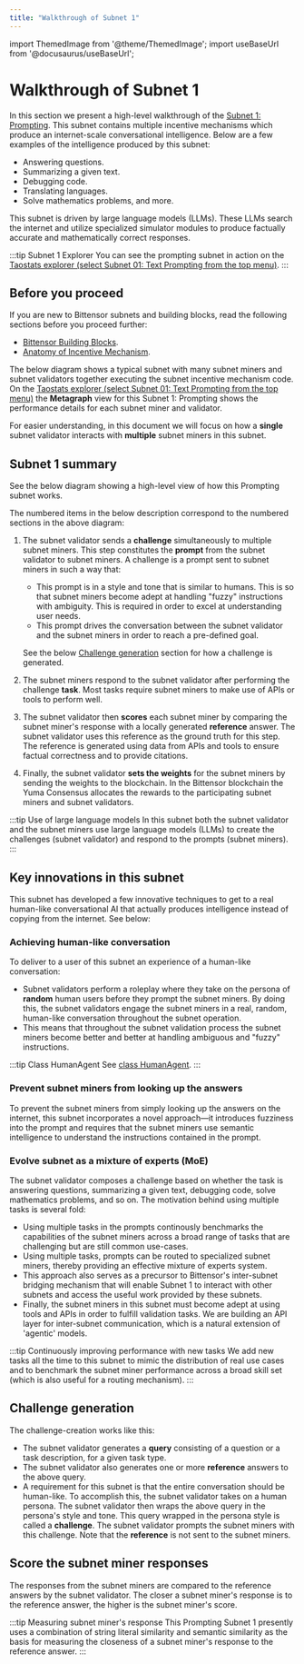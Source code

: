 ```yaml
---
title: "Walkthrough of Subnet 1"
---
```


import ThemedImage from '@theme/ThemedImage';
import useBaseUrl from '@docusaurus/useBaseUrl';

# Walkthrough of Subnet 1

In this section we present a high-level walkthrough of the [Subnet 1: Prompting](https://github.com/opentensor/prompting/tree/main). This subnet contains multiple incentive mechanisms which produce an internet-scale conversational intelligence. Below are a few examples of the intelligence produced by this subnet:

- Answering questions.
- Summarizing a given text.
- Debugging code. 
- Translating languages.
- Solve mathematics problems, and more.

This subnet is driven by large language models (LLMs). These LLMs search the internet and utilize specialized simulator modules to produce factually accurate and mathematically correct responses. 

:::tip Subnet 1 Explorer
You can see the prompting subnet in action on the [Taostats explorer (select Subnet 01: Text Prompting from the top menu)](https://taostats.io/). 
:::

## Before you proceed

If you are new to Bittensor subnets and building blocks, read the following sections before you proceed further:

- [Bittensor Building Blocks](../learn/bittensor-building-blocks).
- [Anatomy of Incentive Mechanism](../learn/anatomy-of-incentive-mechanism).

The below diagram shows a typical subnet with many subnet miners and subnet validators together executing the subnet incentive mechanism code. On the [Taostats explorer (select Subnet 01: Text Prompting from the top menu)](https://taostats.io/) the **Metagraph** view for this Subnet 1: Prompting shows the performance details for each subnet miner and validator. 

For easier understanding, in this document we will focus on how a **single** subnet validator interacts with **multiple** subnet miners in this subnet. 

<center id="bittensor-img">
<ThemedImage
alt="1-Prompting Walkthrough"
sources={{
    light: useBaseUrl('/img/docs/1-prompting-subnet-walkthrough.svg'),
    dark: useBaseUrl('/img/docs/1-prompting-subnet-walkthrough.svg'),
  }}
style={{width: 600}}
/>
</center>

## Subnet 1 summary

See the below diagram showing a high-level view of how this Prompting subnet works. 

<center>
<ThemedImage
alt="Prompting Subnet 1 Big Picture"
sources={{
    light: useBaseUrl('/img/docs/2-prompting-subnet-high-level.svg'),
    dark: useBaseUrl('/img/docs/2-prompting-subnet-high-level.svg'),
  }}
style={{width: 750}}
/>
</center>

The numbered items in the below description correspond to the numbered sections in the above diagram:

1. The subnet validator sends a **challenge** simultaneously to multiple subnet miners. This step constitutes the **prompt** from the subnet validator to subnet miners. A challenge is a prompt sent to subnet miners in such a way that:
   - This prompt is in a style and tone that is similar to humans. This is so that subnet miners become adept at handling "fuzzy" instructions with ambiguity. This is required in order to excel at understanding user needs.
   - This prompt drives the conversation between the subnet validator and the subnet miners in order to reach a pre-defined goal. 

    See the below [Challenge generation](#challenge-generation) section for how a challenge is generated. 
2. The subnet miners respond to the subnet validator after performing the challenge **task**. Most tasks require subnet miners to make use of APIs or tools to perform well.
3. The subnet validator then **scores** each subnet miner by comparing the subnet miner's response with a locally generated **reference** answer. The subnet validator uses this reference as the ground truth for this step. The reference is generated using data from APIs and tools to ensure factual correctness and to provide citations.
4. Finally, the subnet validator **sets the weights** for the subnet miners by sending the weights to the blockchain. In the Bittensor blockchain the Yuma Consensus allocates the rewards to the participating subnet miners and subnet validators. 

:::tip Use of large language models 
In this subnet both the subnet validator and the subnet miners use large language models (LLMs) to create the challenges (subnet validator) and respond to the prompts (subnet miners).
:::

## Key innovations in this subnet

This subnet has developed a few innovative techniques to get to a real human-like conversational AI that actually produces intelligence instead of copying from the internet. See below:

### Achieving human-like conversation

To deliver to a user of this subnet an experience of a human-like conversation:

- Subnet validators perform a roleplay where they take on the persona of **random** human users before they prompt the subnet miners. By doing this, the subnet validators engage the subnet miners in a real, random, human-like conversation throughout the subnet operation.
- This means that throughout the subnet validation process the subnet miners become better and better at handling ambiguous and "fuzzy" instructions. 

:::tip Class HumanAgent
See [class HumanAgent](https://github.com/opentensor/prompting/blob/main/prompting/agent.py#L30).
:::

### Prevent subnet miners from looking up the answers

To prevent the subnet miners from simply looking up the answers on the internet, this subnet incorporates a novel approach&mdash;it introduces fuzziness into the prompt and requires that the subnet miners use semantic intelligence to understand the instructions contained in the prompt.

### Evolve subnet as a mixture of experts (MoE)

The subnet validator composes a challenge based on whether the task is answering questions, summarizing a given text, debugging code, solve mathematics problems, and so on. The motivation behind using multiple tasks is several fold:

- Using multiple tasks in the prompts continously benchmarks the capabilities of the subnet miners across a broad range of tasks that are challenging but are still common use-cases. 
- Using multiple tasks, prompts can be routed to specialized subnet miners, thereby providing an effective mixture of experts system.
- This approach also serves as a precursor to Bittensor's inter-subnet bridging mechanism that will enable Subnet 1 to interact with other subnets and access the useful work provided by these subnets. 
- Finally, the subnet miners in this subnet must become adept at using tools and APIs in order to fulfill validation tasks. We are building an API layer for inter-subnet communication, which is a natural extension of 'agentic' models.

:::tip Continuously improving performance with new tasks
We add new tasks all the time to this subnet to mimic the distribution of real use cases and to benchmark the subnet miner performance across a broad skill set (which is also useful for a routing mechanism).
:::

## Challenge generation

The challenge-creation works like this:

- The subnet validator generates a **query** consisting of a question or a task description, for a given task type. 
- The subnet validator also generates one or more **reference** answers to the above query. 
- A requirement for this subnet is that the entire conversation should be human-like. To accomplish this, the subnet validator takes on a human persona. The subnet validator then wraps the above query in the persona's style and tone. This query wrapped in the persona style is called a **challenge**. The subnet validator prompts the subnet miners with this challenge. Note that the **reference** is not sent to the subnet miners.

## Score the subnet miner responses

The responses from the subnet miners are compared to the reference answers by the subnet validator. The closer a subnet miner's response is to the reference answer, the higher is the subnet miner's score. 

:::tip Measuring subnet miner's response
This Prompting Subnet 1 presently uses a combination of string literal similarity and semantic similarity as the basis for measuring the closeness of a subnet miner's response to the reference answer. 
:::

